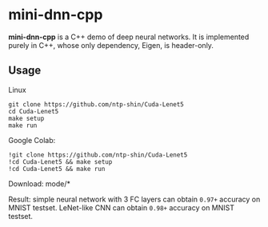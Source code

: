 # mini-dnn-cpp
**mini-dnn-cpp** is a C++ demo of deep neural networks. It is implemented purely in C++, whose only dependency, Eigen, is header-only. 

## Usage

Linux
```shell
git clone https://github.com/ntp-shin/Cuda-Lenet5
cd Cuda-Lenet5
make setup
make run
```

Google Colab:
```shell
!git clone https://github.com/ntp-shin/Cuda-Lenet5
!cd Cuda-Lenet5 && make setup
!cd Cuda-Lenet5 && make run
```
Download: mode/*


Result: 
simple neural network with 3 FC layers can obtain `0.97+` accuracy on MNIST testset.
LeNet-like CNN can obtain `0.98+` accuracy on MNIST testset.
